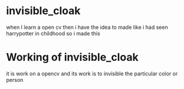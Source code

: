 # invisible_cloak
when I learn a open cv then i have the idea to made like i had seen harrypotter in childhood so i made this
# Working of invisible_cloak
it is work on a opencv and its work is to invisible the particular color or person 

